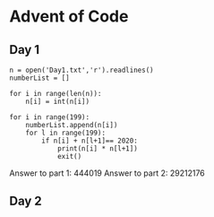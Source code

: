 # Advent of Code 

## Day 1 
```py. 
n = open('Day1.txt','r').readlines()
numberList = []

for i in range(len(n)):
    n[i] = int(n[i])

for i in range(199):
    numberList.append(n[i])
    for l in range(199):
        if n[i] + n[l+1]== 2020:
            print(n[i] * n[l+1])
            exit()
``` 
Answer to part 1: 444019
Answer to part 2: 29212176




## Day 2 

